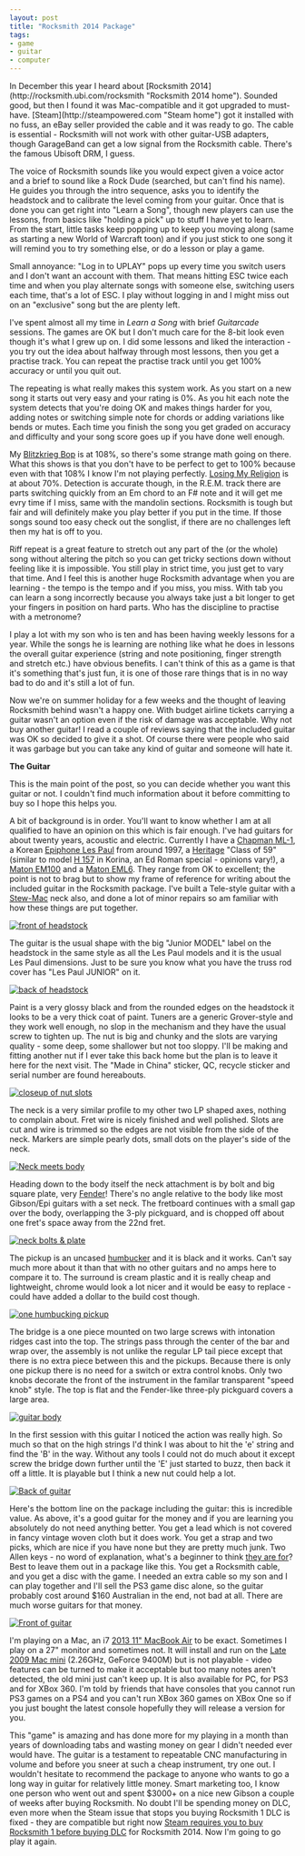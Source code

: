 ```yaml
---
layout: post
title: "Rocksmith 2014 Package"
tags:
- game
- guitar
- computer
---
```


<meta charset="utf-8"> 
In December this year I heard about [Rocksmith 2014](http://rocksmith.ubi.com/rocksmith "Rocksmith 2014 home"). Sounded good, but then I found it was Mac-compatible and it got upgraded to must-have. [Steam](http://steampowered.com "Steam home") got it installed with no fuss, an eBay seller provided the cable and it was ready to go. The cable is essential - Rocksmith will not work with other guitar-USB adapters, though GarageBand can get a low signal from the Rocksmith cable. There's the famous Ubisoft DRM, I guess.

The voice of Rocksmith sounds like you would expect given a voice actor and a brief to sound like a Rock Dude (searched, but can't find his name). He guides you through the intro sequence, asks you to identify the headstock and to calibrate the level coming from your guitar. Once that is done you can get right into "Learn a Song", though new players can use the lessons, from basics like "holding a pick" up to stuff I have yet to learn. From the start, little tasks keep popping up to keep you moving along (same as starting a new World of Warcraft toon) and if you just stick to one song it will remind you to try something else, or do a lesson or play a game.

Small annoyance: "Log in to UPLAY" pops up every time you switch users and I don't want an account with them. That means hitting ESC twice each time and when you play alternate songs with someone else, switching users each time, that's a lot of ESC. I play without logging in and I might miss out on an "exclusive" song but the are plenty left.

I've spent almost all my time in _Learn a Song_ with brief _Guitarcade_ sessions. The games are OK but I don't much care for the 8-bit look even though it's what I grew up on. I did some lessons and liked the interaction - you try out the idea about halfway through most lessons, then you get a practise track. You can repeat the practise track until you get 100% accuracy or until you quit out.

The repeating is what really makes this system work. As you start on a new song it starts out very easy and your rating is 0%. As you hit each note the system detects that you're doing OK and makes things harder for you, adding notes or switching simple note for chords or adding variations like bends or mutes. Each time you finish the song you get graded on accuracy and difficulty and your song score goes up if you have done well enough.

My [Blitzkrieg Bop](http://en.wikipedia.org/wiki/Blitzkrieg_Bop "Blitzkrieg Bop (wikipedia)") is at 108%, so there's some strange math going on there. What this shows is that you don't have to be perfect to get to 100% because even with that 108% I know I'm not playing perfectly. [Losing My Religion](http://en.wikipedia.org/wiki/Losing_my_religion "Losing My Religion (wikipedia)") is at about 70%. Detection is accurate though, in the R.E.M. track there are parts switching quickly from an Em chord to an F# note and it will get me evry time if I miss, same with the mandolin sections. Rocksmith is tough but fair and will definitely make you play better if you put in the time. If those songs sound too easy check out the songlist, if there are no challenges left then my hat is off to you.

Riff repeat is a great feature to stretch out any part of the (or the whole) song without altering the pitch so you can get tricky sections down without feeling like it is impossible. You still play in strict time, you just get to vary that time. And I feel this is another huge Rocksmith advantage when you are learning - the tempo is the tempo and if you miss, you miss. With tab you can learn a song incorrectly because you always take just a bit longer to get your fingers in position on hard parts. Who has the discipline to practise with a metronome?

I play a lot with my son who is ten and has been having weekly lessons for a year. While the songs he is learning are nothing like what he does in lessons the overall guitar experience (string and note positioning, finger strength and stretch etc.) have obvious benefits. I can't think of this as a game is that it's something that's just fun, it is one of those rare things that is in no way bad to do and it's still a lot of fun.

Now we're on summer holiday for a few weeks and the thought of leaving Rocksmith behind wasn't a happy one. With budget airline tickets carrying a guitar wasn't an option even if the risk of damage was acceptable. Why not buy another guitar! I read a couple of reviews saying that the included guitar was OK so decided to give it a shot. Of course there were people who said it was garbage but you can take any kind of guitar and someone will hate it.

**The Guitar**

This is the main point of the post, so you can decide whether you want this guitar or not. I couldn't find much information about it before committing to buy so I hope this helps you.

A bit of background is in order. You'll want to know whether I am at all qualified to have an opinion on this which is fair enough. I've had guitars for about twenty years, acoustic and electric. Currently I have a [Chapman ML-1](http://www.chapmanguitars.co.uk/guitars/ml-1/ "Chapman ML-1"), a Korean [Epiphone Les Paul](http://www.epiphone.com/Products/Les-Paul/Les-Paul-Standard.aspx "Epiphone Les Paul") from around 1997, a [Heritage](http://www.heritageguitar.com "Heritage") "Class of 59" (similar to model [H 157](http://www.heritageguitar.com/models/h157ant_specs.html "model H 157") in Korina, an Ed Roman special - opinions vary!), a [Maton EM100](http://maton.com.au/product/808-messiah "Maton Messiah") and a [Maton EML6](http://maton.com.au/product/mini-maton-series "Maton Mini"). They range from OK to excellent; the point is not to brag but to show my frame of reference for writing about the included guitar in the Rocksmith package. I've built a Tele-style guitar with a [Stew-Mac](http://www.stewmac.com "Stewart Macdonald") neck also, and done a lot of minor repairs so am familiar with how these things are put together.

[![front of headstock](assets/IMG_0275.jpg)](http://www.grayunicorn.com/wp-content/uploads/2013/12/IMG_0275.jpg)

The guitar is the usual shape with the big "Junior MODEL" label on the headstock in the same style as all the Les Paul models and it is the usual Les Paul dimensions. Just to be sure you know what you have the truss rod cover has "Les Paul JUNIOR" on it.

[![back of headstock](assets/IMG_0271.jpg)](http://www.grayunicorn.com/wp-content/uploads/2013/12/IMG_0271.jpg)

Paint is a very glossy black and from the rounded edges on the headstock it looks to be a very thick coat of paint. Tuners are a generic Grover-style and they work well enough, no slop in the mechanism and they have the usual screw to tighten up. The nut is big and chunky and the slots are varying quality - some deep, some shallower but not too sloppy. I'll be making and fitting another nut if I ever take this back home but the plan is to leave it here for the next visit. The "Made in China" sticker, QC, recycle sticker and serial number are found hereabouts.

[![closeup of nut slots](assets/IMG_0277.jpg)](http://www.grayunicorn.com/wp-content/uploads/2013/12/IMG_0277.jpg)

The neck is a very similar profile to my other two LP shaped axes, nothing to complain about. Fret wire is nicely finished and well polished. Slots are cut and wire is trimmed so the edges are not visible from the side of the neck. Markers are simple pearly dots, small dots on the player's side of the neck.

[![Neck meets body](assets/IMG_0283.jpg)](http://www.grayunicorn.com/wp-content/uploads/2013/12/IMG_0283.jpg)

Heading down to the body itself the neck attachment is by bolt and big square plate, very [Fender](http://en.wikipedia.org/wiki/Stratocaster "Fender Stratocaster (wikipedia)")! There's no angle relative to the body like most Gibson/Epi guitars with a set neck. The fretboard continues with a small gap over the body, overlapping the 3-ply pickguard, and is chopped off about one fret's space away from the 22nd fret.

[![neck bolts & plate](assets/IMG_0273.jpg)](http://www.grayunicorn.com/wp-content/uploads/2013/12/IMG_0273.jpg)

The pickup is an uncased [humbucker](http://en.wikipedia.org/wiki/Humbucker "Humbucker pickup (wikipedia)") and it is black and it works. Can't say much more about it than that with no other guitars and no amps here to compare it to. The surround is cream plastic and it is really cheap and lightweight, chrome would look a lot nicer and it would be easy to replace - could have added a dollar to the build cost though.

[![one humbucking pickup](assets/IMG_0281.jpg)](http://www.grayunicorn.com/wp-content/uploads/2013/12/IMG_0281.jpg)

The bridge is a one piece mounted on two large screws with intonation ridges cast into the top. The strings pass through the center of the bar and wrap over, the assembly is not unlike the regular LP tail piece except that there is no extra piece between this and the pickups. Because there is only one pickup there is no need for a switch or extra control knobs. Only two knobs decorate the front of the instrument in the familar transparent "speed knob" style. The top is flat and the Fender-like three-ply pickguard covers a large area.

[![guitar body](assets/IMG_0279.jpg)](http://www.grayunicorn.com/wp-content/uploads/2013/12/IMG_0279.jpg)

In the first session with this guitar I noticed the action was really high. So much so that on the high strings I'd think I was about to hit the 'e' string and find the 'B' in the way. Without any tools I could not do much about it except screw the bridge down further until the 'E' just started to buzz, then back it off a little. It is playable but I think a new nut could help a lot.

[![Back of guitar](assets/IMG_0287.jpg)](http://www.grayunicorn.com/wp-content/uploads/2013/12/IMG_0287.jpg)

Here's the bottom line on the package including the guitar: this is incredible value. As above, it's a good guitar for the money and if you are learning you absolutely do not need anything better. You get a lead which is not covered in fancy vintage woven cloth but it does work. You get a strap and two picks, which are nice if you have none but they are pretty much junk. Two Allen keys - no word of explanation, what's a beginner to think [they are for](http://www.guitarworld.com/eds-shed-how-adjust-your-guitars-truss-rod "Here's what they are for, but don't do it yourself.")? Best to leave them out in a package like this. You get a Rocksmith cable, and you get a disc with the game. I needed an extra cable so my son and I can play together and I'll sell the PS3 game disc alone, so the guitar probably cost around $160 Australian in the end, not bad at all. There are much worse guitars for that money.

[![Front of guitar](assets/IMG_0285.jpg)](http://www.grayunicorn.com/wp-content/uploads/2013/12/IMG_0285.jpg)

I'm playing on a Mac, an i7 [2013 11" MacBook Air](http://www.anandtech.com/show/7180/apple-macbook-air-11-2013-review "AnandTech review") to be exact. Sometimes I play on a 27" monitor and sometimes not. It will install and run on the [Late 2009 Mac mini](http://support.apple.com/kb/SP577?viewlocale=en_US&locale=en_US "Apple specs page") (2.26GHz, GeForce 9400M) but is not playable - video features can be turned to make it acceptable but too many notes aren't detected, the old mini just can't keep up. It is also available for PC, for PS3 and for XBox 360\. I'm told by friends that have consoles that you cannot run PS3 games on a PS4 and you can't run XBox 360 games on XBox One so if you just bought the latest console hopefully they will release a version for you.

This "game" is amazing and has done more for my playing in a month than years of downloading tabs and wasting money on gear I didn't needed ever would have. The guitar is a testament to repeatable CNC manufacturing in volume and before you sneer at such a cheap instrument, try one out. I wouldn't hesitate to recommend the package to anyone who wants to go a long way in guitar for relatively little money. Smart marketing too, I know one person who went out and spent $3000+ on a nice new Gibson a couple of weeks after buying Rocksmith. No doubt I'll be spending money on DLC, even more when the Steam issue that stops you buying Rocksmith 1 DLC is fixed - they are compatible but right now [Steam requires you to buy Rocksmith 1 before buying DLC](http://steamcommunity.com/app/221680/discussions/0/684839199093161419/ "Steam community forums") for Rocksmith 2014\. Now I'm going to go play it again.

<script type="text/javascript">// <![CDATA[<br /> var _gaq = _gaq || []; _gaq.push(['_setAccount', 'UA-46719042-1']); _gaq.push(['_trackPageview']); (function() { var ga = document.createElement('script'); ga.type = 'text/javascript'; ga.async = true; ga.src = ('https:' == document.location.protocol ? 'https://ssl' : 'http://www') + '.google-analytics.com/ga.js'; var s = document.getElementsByTagName('script')[0]; s.parentNode.insertBefore(ga, s); })();<br /> // ]]></script>